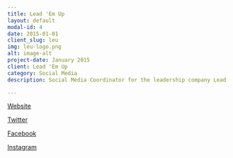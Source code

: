 ```yaml
---
title: Lead 'Em Up
layout: default
modal-id: 4
date: 2015-01-01
client_slug: leu
img: leu-logo.png
alt: image-alt
project-date: January 2015
client: Lead 'Em Up
category: Social Media
description: Social Media Coordinator for the leadership company Lead 'Em Up

---
```


[Website](http://leademup.com/)

[Twitter](https://twitter.com/lead_em_up)

[Facebook](https://www.facebook.com/LeadEmUp)

[Instagram](https://www.instagram.com/leademup/)
